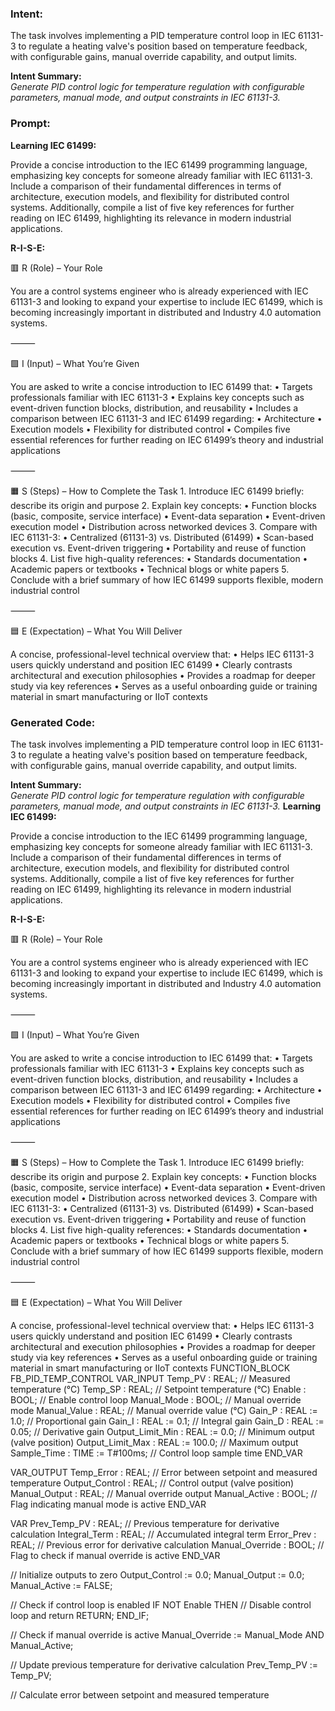 ### Intent:
The task involves implementing a PID temperature control loop in IEC 61131-3 to regulate a heating valve's position based on temperature feedback, with configurable gains, manual override capability, and output limits.  

**Intent Summary:**  
*Generate PID control logic for temperature regulation with configurable parameters, manual mode, and output constraints in IEC 61131-3.*

### Prompt:
**Learning IEC 61499:**

Provide a concise introduction to the IEC 61499 programming language, emphasizing key concepts for someone already familiar with IEC 61131-3. Include a comparison of their fundamental differences in terms of architecture, execution models, and flexibility for distributed control systems. Additionally, compile a list of five key references for further reading on IEC 61499, highlighting its relevance in modern industrial applications.

**R-I-S-E:**

🟥 R (Role) – Your Role

You are a control systems engineer who is already experienced with IEC 61131-3 and looking to expand your expertise to include IEC 61499, which is becoming increasingly important in distributed and Industry 4.0 automation systems.

⸻

🟩 I (Input) – What You’re Given

You are asked to write a concise introduction to IEC 61499 that:
	•	Targets professionals familiar with IEC 61131-3
	•	Explains key concepts such as event-driven function blocks, distribution, and reusability
	•	Includes a comparison between IEC 61131-3 and IEC 61499 regarding:
	•	Architecture
	•	Execution models
	•	Flexibility for distributed control
	•	Compiles five essential references for further reading on IEC 61499’s theory and industrial applications

⸻

🟧 S (Steps) – How to Complete the Task
	1.	Introduce IEC 61499 briefly: describe its origin and purpose
	2.	Explain key concepts:
	•	Function blocks (basic, composite, service interface)
	•	Event-data separation
	•	Event-driven execution model
	•	Distribution across networked devices
	3.	Compare with IEC 61131-3:
	•	Centralized (61131-3) vs. Distributed (61499)
	•	Scan-based execution vs. Event-driven triggering
	•	Portability and reuse of function blocks
	4.	List five high-quality references:
	•	Standards documentation
	•	Academic papers or textbooks
	•	Technical blogs or white papers
	5.	Conclude with a brief summary of how IEC 61499 supports flexible, modern industrial control

⸻

🟦 E (Expectation) – What You Will Deliver

A concise, professional-level technical overview that:
	•	Helps IEC 61131-3 users quickly understand and position IEC 61499
	•	Clearly contrasts architectural and execution philosophies
	•	Provides a roadmap for deeper study via key references
	•	Serves as a useful onboarding guide or training material in smart manufacturing or IIoT contexts

### Generated Code:
The task involves implementing a PID temperature control loop in IEC 61131-3 to regulate a heating valve's position based on temperature feedback, with configurable gains, manual override capability, and output limits.  

**Intent Summary:**  
*Generate PID control logic for temperature regulation with configurable parameters, manual mode, and output constraints in IEC 61131-3.*
**Learning IEC 61499:**

Provide a concise introduction to the IEC 61499 programming language, emphasizing key concepts for someone already familiar with IEC 61131-3. Include a comparison of their fundamental differences in terms of architecture, execution models, and flexibility for distributed control systems. Additionally, compile a list of five key references for further reading on IEC 61499, highlighting its relevance in modern industrial applications.

**R-I-S-E:**

🟥 R (Role) – Your Role

You are a control systems engineer who is already experienced with IEC 61131-3 and looking to expand your expertise to include IEC 61499, which is becoming increasingly important in distributed and Industry 4.0 automation systems.

⸻

🟩 I (Input) – What You’re Given

You are asked to write a concise introduction to IEC 61499 that:
	•	Targets professionals familiar with IEC 61131-3
	•	Explains key concepts such as event-driven function blocks, distribution, and reusability
	•	Includes a comparison between IEC 61131-3 and IEC 61499 regarding:
	•	Architecture
	•	Execution models
	•	Flexibility for distributed control
	•	Compiles five essential references for further reading on IEC 61499’s theory and industrial applications

⸻

🟧 S (Steps) – How to Complete the Task
	1.	Introduce IEC 61499 briefly: describe its origin and purpose
	2.	Explain key concepts:
	•	Function blocks (basic, composite, service interface)
	•	Event-data separation
	•	Event-driven execution model
	•	Distribution across networked devices
	3.	Compare with IEC 61131-3:
	•	Centralized (61131-3) vs. Distributed (61499)
	•	Scan-based execution vs. Event-driven triggering
	•	Portability and reuse of function blocks
	4.	List five high-quality references:
	•	Standards documentation
	•	Academic papers or textbooks
	•	Technical blogs or white papers
	5.	Conclude with a brief summary of how IEC 61499 supports flexible, modern industrial control

⸻

🟦 E (Expectation) – What You Will Deliver

A concise, professional-level technical overview that:
	•	Helps IEC 61131-3 users quickly understand and position IEC 61499
	•	Clearly contrasts architectural and execution philosophies
	•	Provides a roadmap for deeper study via key references
	•	Serves as a useful onboarding guide or training material in smart manufacturing or IIoT contexts
FUNCTION_BLOCK FB_PID_TEMP_CONTROL
VAR_INPUT
    Temp_PV : REAL; // Measured temperature (°C)
    Temp_SP : REAL; // Setpoint temperature (°C)
    Enable : BOOL; // Enable control loop
    Manual_Mode : BOOL; // Manual override mode
    Manual_Value : REAL; // Manual override value (°C)
    Gain_P : REAL := 1.0; // Proportional gain
    Gain_I : REAL := 0.1; // Integral gain
    Gain_D : REAL := 0.05; // Derivative gain
    Output_Limit_Min : REAL := 0.0; // Minimum output (valve position)
    Output_Limit_Max : REAL := 100.0; // Maximum output
    Sample_Time : TIME := T#100ms; // Control loop sample time
END_VAR

VAR_OUTPUT
    Temp_Error : REAL; // Error between setpoint and measured temperature
    Output_Control : REAL; // Control output (valve position)
    Manual_Output : REAL; // Manual override output
    Manual_Active : BOOL; // Flag indicating manual mode is active
END_VAR

VAR
    Prev_Temp_PV : REAL; // Previous temperature for derivative calculation
    Integral_Term : REAL; // Accumulated integral term
    Error_Prev : REAL; // Previous error for derivative calculation
    Manual_Override : BOOL; // Flag to check if manual override is active
END_VAR

// Initialize outputs to zero
Output_Control := 0.0;
Manual_Output := 0.0;
Manual_Active := FALSE;

// Check if control loop is enabled
IF NOT Enable THEN
    // Disable control loop and return
    RETURN;
END_IF;

// Check if manual override is active
Manual_Override := Manual_Mode AND Manual_Active;

// Update previous temperature for derivative calculation
Prev_Temp_PV := Temp_PV;

// Calculate error between setpoint and measured temperature
